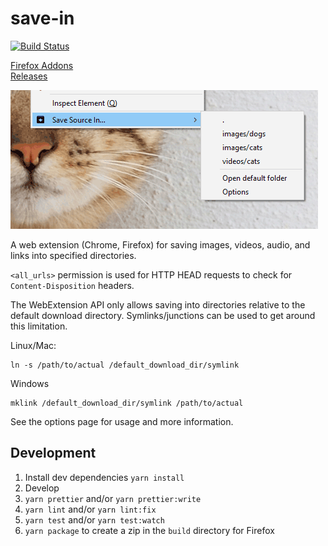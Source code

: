 # save-in

[![Build Status](https://travis-ci.org/gyng/save-in.svg?branch=v1.1.0-rc.1)](https://travis-ci.org/gyng/save-in)

[Firefox Addons](https://addons.mozilla.org/en-US/firefox/addon/save-in)<br />
[Releases](https://github.com/gyng/save-in/releases/)

![Screenshot](docs/screenshot.png)

A web extension (Chrome, Firefox) for saving images, videos, audio, and links into specified directories.

`<all_urls>` permission is used for HTTP HEAD requests to check for `Content-Disposition` headers.

The WebExtension API only allows saving into directories relative to the default download directory. Symlinks/junctions can be used to get around this limitation.

Linux/Mac:

    ln -s /path/to/actual /default_download_dir/symlink

Windows

    mklink /default_download_dir/symlink /path/to/actual

See the options page for usage and more information.

## Development

1. Install dev dependencies `yarn install`
2. Develop
3. `yarn prettier` and/or `yarn prettier:write`
4. `yarn lint` and/or `yarn lint:fix`
5. `yarn test` and/or `yarn test:watch`
6. `yarn package` to create a zip in the `build` directory for Firefox
